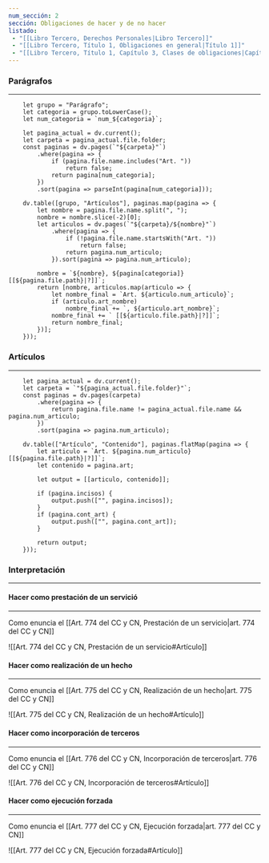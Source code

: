```yaml
---
num_sección: 2
sección: Obligaciones de hacer y de no hacer
listado:
 - "[[Libro Tercero, Derechos Personales|Libro Tercero]]"
 - "[[Libro Tercero, Título 1, Obligaciones en general|Título 1]]"
 - "[[Libro Tercero, Título 1, Capítulo 3, Clases de obligaciones|Capítulo 3]]"
---
```

### Parágrafos
---
```dataviewjs
	let grupo = "Parágrafo";
	let categoria = grupo.toLowerCase();
	let num_categoria = `num_${categoria}`;
	
	let pagina_actual = dv.current();
	let carpeta = pagina_actual.file.folder;
	const paginas = dv.pages(`"${carpeta}"`)
		.where(pagina => {
			if (pagina.file.name.includes("Art. "))
				return false;
			return pagina[num_categoria];
		})
		.sort(pagina => parseInt(pagina[num_categoria]));

	dv.table([grupo, "Artículos"], paginas.map(pagina => {
		let nombre = pagina.file.name.split(", ");
		nombre = nombre.slice(-2)[0];
		let articulos = dv.pages(`"${carpeta}/${nombre}"`)
			.where(pagina => {
				if (!pagina.file.name.startsWith("Art. "))
					return false;
				return pagina.num_articulo;
			}).sort(pagina => pagina.num_articulo);

		nombre = `${nombre}, ${pagina[categoria]} [[${pagina.file.path}|?]]`;
		return [nombre, articulos.map(articulo => {
			let nombre_final = `Art. ${articulo.num_articulo}`;
			if (articulo.art_nombre)
				nombre_final += `, ${articulo.art_nombre}`;
			nombre_final += ` [[${articulo.file.path}|?]]`;
			return nombre_final;
		})];
	}));
```

### Artículos
---
```dataviewjs
	let pagina_actual = dv.current();
	let carpeta = `"${pagina_actual.file.folder}"`;
	const paginas = dv.pages(carpeta)
		.where(pagina => {
			return pagina.file.name != pagina_actual.file.name && pagina.num_articulo;
		})
		.sort(pagina => pagina.num_articulo);

	dv.table(["Artículo", "Contenido"], paginas.flatMap(pagina => {
		let articulo = `Art. ${pagina.num_articulo} [[${pagina.file.path}|?]]`;
		let contenido = pagina.art;

		let output = [[articulo, contenido]];

		if (pagina.incisos) { 
			output.push(["", pagina.incisos]);
		}
		if (pagina.cont_art) {
			output.push(["", pagina.cont_art]);
		}
	
		return output;
	}));
```

### Interpretación
---
#### Hacer como prestación de un servició
---
Como enuncia el [[Art. 774 del CC y CN, Prestación de un servicio|art. 774 del CC y CN]]

![[Art. 774 del CC y CN, Prestación de un servicio#Artículo]]

#### Hacer como realización de un hecho
---
Como enuncia el [[Art. 775 del CC y CN, Realización de un hecho|art. 775 del CC y CN]]

![[Art. 775 del CC y CN, Realización de un hecho#Artículo]]

#### Hacer como incorporación de terceros
---
Como enuncia el [[Art. 776 del CC y CN, Incorporación de terceros|art. 776 del CC y CN]]

![[Art. 776 del CC y CN, Incorporación de terceros#Artículo]]

#### Hacer como ejecución forzada
---
Como enuncia el [[Art. 777 del CC y CN, Ejecución forzada|art. 777 del CC y CN]]

![[Art. 777 del CC y CN, Ejecución forzada#Artículo]]
